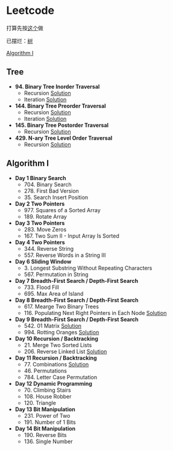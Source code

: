 # Leetcode

打算先按[这个](https://zxi.mytechroad.com/blog/leetcode-problem-categories/)做

已摆烂：[树](#tree)

[Algorithm I](#algorithm-i)

## Tree
+ **94. Binary Tree Inorder Traversal**
  + Recursion [Solution](https://github.com/xdnyb/Leetcode/blob/main/Problems/94Recursion.py)
  + Iteration [Solution](https://github.com/xdnyb/Leetcode/blob/main/Problems/94Iteration.py)
+ **144. Binary Tree Preorder Traversal**
  + Recursion [Solution](https://github.com/xdnyb/Leetcode/blob/main/Problems/144Recursion.py)
  + Iteration [Solution](https://github.com/xdnyb/Leetcode/blob/main/Problems/144Iteration.py)
+ **145. Binary Tree Postorder Traversal**
  + Recursion [Solution](https://github.com/xdnyb/Leetcode/blob/main/Problems/145Recursion.py)
+ **429. N-ary Tree Level Order Traversal**
  + Recursion [Solution](https://github.com/xdnyb/Leetcode/blob/main/Problems/429Recursion.py)

## Algorithm I
+ **Day 1 Binary Search**
  + 704\. Binary Search
  + 278\. First Bad Version
  + 35\. Search Insert Position
+ **Day 2 Two Pointers**
  + 977\. Squares of a Sorted Array
  + 189\. Rotate Array
+ **Day 3 Two Pointers**
  + 283\. Move Zeros
  + 167\. Two Sum II - Input Array Is Sorted
+ **Day 4 Two Pointers**
  + 344\. Reverse String
  + 557\. Reverse Words in a String III
+ **Day 6 Sliding Window**
  + 3\. Longest Substring Without Repeating Characters
  + 567\. Permutation in String
+ **Day 7 Breadth-First Search / Depth-First Search**
  + 733\. Flood Fill
  + 695\. Max Area of Island
+ **Day 8 Breadth-First Search / Depth-First Search**
  + 617\. Mearge Two Binary Trees
  + 116\. Populating Next Right Pointers in Each Node [Solution](https://github.com/xdnyb/Leetcode/blob/main/Problems/116.py)
+ **Day 9 Breadth-First Search / Depth-First Search**
  + 542\. 01 Matrix [Solution](https://github.com/xdnyb/Leetcode/blob/main/Problems/542.py)
  + 994\. Rotting Oranges [Solution](https://github.com/xdnyb/Leetcode/blob/main/Problems/994.py)
+ **Day 10 Recursion / Backtracking**
  + 21\. Merge Two Sorted Lists
  + 206\. Reverse Linked List [Solution](https://github.com/xdnyb/Leetcode/blob/main/Problems/206.py)
+ **Day 11 Recursion / Backtracking**
  + 77\. Combinations [Solution](https://github.com/xdnyb/Leetcode/blob/main/Problems/77.py)
  + 46\. Permutations
  + 784\. Letter Case Permutation
+ **Day 12 Dynamic Programming**
  + 70\. Climbing Stairs
  + 108\. House Robber
  + 120\. Triangle
+ **Day 13 Bit Manipulation**
  + 231\. Power of Two
  + 191\. Number of 1 Bits
+ **Day 14 Bit Manipulation**
  + 190\. Reverse Bits
  + 136\. Single Number
